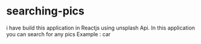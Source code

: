 # searching-pics
i have build this application in Reactjs using unsplash Api. In this application you can search for any pics Example : car 
